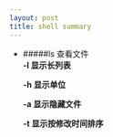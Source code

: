 ```yaml
---
layout: post
title: shell summary
---
```


* #####ls 查看文件   
    **-l  显示长列表**
    
    **-h  显示单位**
    
    **-a  显示隐藏文件**
    
    **-t  显示按修改时间排序**
    